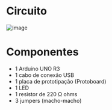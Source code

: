 # Circuito
![image](https://user-images.githubusercontent.com/77423877/236467137-1548ad6f-bf97-4213-acc3-984b95c57c2e.png)

# Componentes
- 1 Arduíno UNO R3
- 1 cabo de conexão USB
- 1 placa de prototipação (Protoboard)
- 1 LED
- 1 resistor de 220 Ω ohms
- 3 jumpers (macho-macho)
